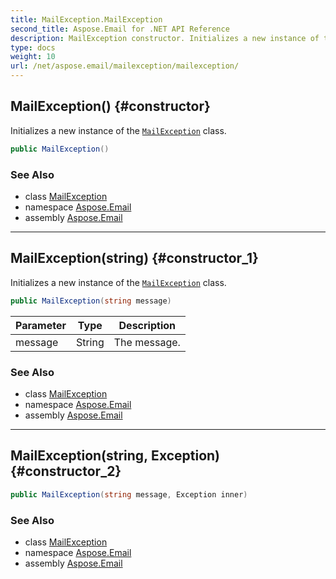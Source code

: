 ```yaml
---
title: MailException.MailException
second_title: Aspose.Email for .NET API Reference
description: MailException constructor. Initializes a new instance of the MailException class
type: docs
weight: 10
url: /net/aspose.email/mailexception/mailexception/
---
```

## MailException() {#constructor}

Initializes a new instance of the [`MailException`](../) class.

```csharp
public MailException()
```

### See Also

* class [MailException](../)
* namespace [Aspose.Email](../../mailexception/)
* assembly [Aspose.Email](../../../)

---

## MailException(string) {#constructor_1}

Initializes a new instance of the [`MailException`](../) class.

```csharp
public MailException(string message)
```

| Parameter | Type | Description |
| --- | --- | --- |
| message | String | The message. |

### See Also

* class [MailException](../)
* namespace [Aspose.Email](../../mailexception/)
* assembly [Aspose.Email](../../../)

---

## MailException(string, Exception) {#constructor_2}

```csharp
public MailException(string message, Exception inner)
```

### See Also

* class [MailException](../)
* namespace [Aspose.Email](../../mailexception/)
* assembly [Aspose.Email](../../../)


